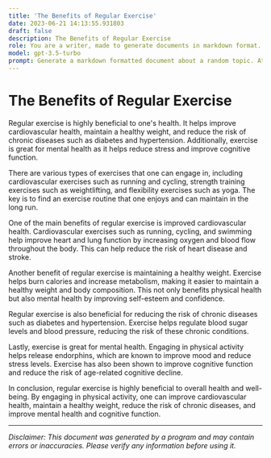 ```yaml
---
title: 'The Benefits of Regular Exercise'
date: 2023-06-21 14:13:55.931803
draft: false
description: The Benefits of Regular Exercise
role: You are a writer, made to generate documents in markdown format. It is very important that all of the documents you generate are in valid markdown format.
model: gpt-3.5-turbo
prompt: Generate a markdown formatted document about a random topic. At the bottom, include a disclaimer explaining that the document was generated by you. The first line of the document should be the title. Make sure that the entire document is in proper markdown format, using a mix of various tags to make the document visually appealing.
---
```


# The Benefits of Regular Exercise

Regular exercise is highly beneficial to one's health. It helps improve cardiovascular health, maintain a healthy weight, and reduce the risk of chronic diseases such as diabetes and hypertension. Additionally, exercise is great for mental health as it helps reduce stress and improve cognitive function. 

There are various types of exercises that one can engage in, including cardiovascular exercises such as running and cycling, strength training exercises such as weightlifting, and flexibility exercises such as yoga. The key is to find an exercise routine that one enjoys and can maintain in the long run.

One of the main benefits of regular exercise is improved cardiovascular health. Cardiovascular exercises such as running, cycling, and swimming help improve heart and lung function by increasing oxygen and blood flow throughout the body. This can help reduce the risk of heart disease and stroke. 

Another benefit of regular exercise is maintaining a healthy weight. Exercise helps burn calories and increase metabolism, making it easier to maintain a healthy weight and body composition. This not only benefits physical health but also mental health by improving self-esteem and confidence.

Regular exercise is also beneficial for reducing the risk of chronic diseases such as diabetes and hypertension. Exercise helps regulate blood sugar levels and blood pressure, reducing the risk of these chronic conditions. 

Lastly, exercise is great for mental health. Engaging in physical activity helps release endorphins, which are known to improve mood and reduce stress levels. Exercise has also been shown to improve cognitive function and reduce the risk of age-related cognitive decline.

In conclusion, regular exercise is highly beneficial to overall health and well-being. By engaging in physical activity, one can improve cardiovascular health, maintain a healthy weight, reduce the risk of chronic diseases, and improve mental health and cognitive function.

---

*Disclaimer: This document was generated by a program and may contain errors or inaccuracies. Please verify any information before using it.*